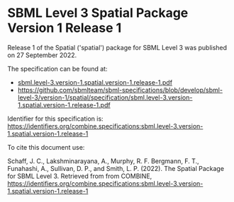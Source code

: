 # SBML Level 3 Spatial Package Version 1 Release 1
Release 1 of the Spatial ('spatial') package for SBML Level 3 was published on 27 September 2022. 

The specification can be found at:

* [sbml.level-3.version-1.spatial.version-1.release-1.pdf](./files/sbml.level-3.version-1.spatial.version-1.release-1.pdf)
* https://github.com/sbmlteam/sbml-specifications/blob/develop/sbml-level-3/version-1/spatial/specification/sbml.level-3.version-1.spatial.version-1.release-1.pdf

Identifier for this specification is: https://identifiers.org/combine.specifications:sbml.level-3.version-1.spatial.version-1.release-1

To cite this document use:

Schaff, J. C., Lakshminarayana, A., Murphy, R. F. Bergmann, F. T., Funahashi, A., Sullivan, D. P., and Smith, L. P. (2022). The Spatial Package for SBML Level 3. Retrieved from from COMBINE, https://identifiers.org/combine.specifications:sbml.level-3.version-1.spatial.version-1.release-1

